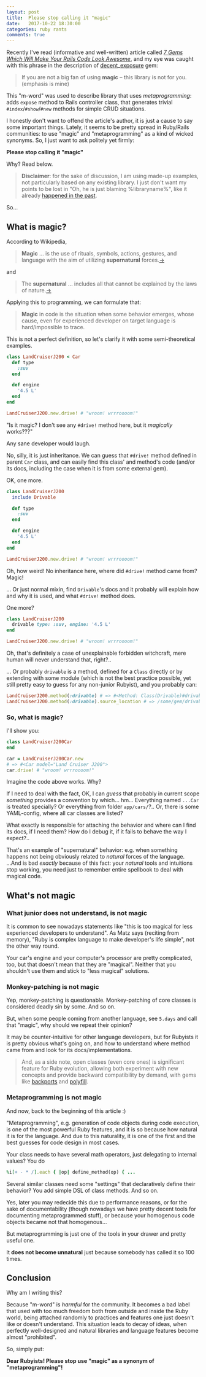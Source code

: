 ```yaml
---
layout: post
title:  Please stop calling it "magic"
date:   2017-10-22 18:30:00
categories: ruby rants
comments: true
---
```


Recently I've read (informative and well-written) article called
[_7 Gems Which Will Make Your Rails Code Look Awesome_](https://blog.rubyroidlabs.com/2017/10/7-gems-rails-code/),
and my eye was caught with this phrase in the description of [decent_exposure](https://github.com/hashrocket/decent_exposure)
gem:

> If you are not a big fan of using **magic** – this library is not for you. (emphasis is mine)

This "m-word" was used to describe library that uses _metaprogramming_: adds `expose` method to
Rails controller class, that generates trivial `#index`/`#show`/`#new` methods for simple CRUD
situations.

I honestly don't want to offend the article's author, it is just a cause to say some important things.
Lately, it seems to be pretty spread in Ruby/Rails communities: to use "magic" and "metaprogramming"
as a kind of wicked synonyms. So, I just want to ask politely yet firmly:

**Please stop calling it "magic"**

Why? Read below.

> **Disclaimer**: for the sake of discussion, I am using made-up examples, not particularly based on
  any existing library. I just don't want my points to be lost in "Oh, he is just blaming %libraryname%",
  like it already [happened in the past](http://zverok.github.io/blog/2016-10-09-minitest.html).

So...

## What is magic?

According to Wikipedia,

> **Magic** ... is the use of rituals, symbols, actions, gestures, and language with the aim of
  utilizing **supernatural** forces.[→](https://en.wikipedia.org/wiki/Magic_%28paranormal%29)

and

> The **supernatural** ... includes all that cannot be explained by the laws of nature.[→](https://en.wikipedia.org/wiki/Supernatural)

Applying this to programming, we can formulate that:

> **Magic** in code is the situation when some behavior emerges, whose cause, even for experienced
  developer on target language is hard/impossible to trace.

This is not a perfect definition, so let's clarify it with some semi-theoretical examples.

```ruby
class LandCruiserJ200 < Car
  def type
    :suv
  end

  def engine
    '4.5 L'
  end
end

LandCruiserJ200.new.drive! # "wroom! wrrroooom!"
```

"Is it magic? I don't see any `#drive!` method here, but it _magically_ works???"

Any sane developer would laugh.

No, silly, it is just inheritance. We can guess that `#drive!` method
defined in parent `Car` class, and can easily find this class' and method's code (and/or its docs,
including the case when it is from some external gem).

OK, one more.

```ruby
class LandCruiserJ200
  include Drivable

  def type
    :suv
  end

  def engine
    '4.5 L'
  end
end

LandCruiserJ200.new.drive! # "wroom! wrrroooom!"
```

Oh, how weird! No inheritance here, where did `#drive!` method came from? Magic!

... Or just normal mixin, find `Drivable`'s docs and it probably will explain how and why it is used,
and what `#drive!` method does.

One more?

```ruby
class LandCruiserJ200
  drivable type: :suv, engine: '4.5 L'
end

LandCruiserJ200.new.drive! # "wroom! wrrroooom!"
```

Oh, that's definitely a case of unexplainable forbidden witchcraft, mere human will never understand
that, right?..

... Or probably `drivable` is a method, defined for a `Class` directly or by extending with some
module (which is not the best practice possible, yet still pretty easy to guess for any non-junior
Rubyist), and you probably can:

```ruby
LandCruiserJ200.method(:drivable) # => #<Method: Class(Drivable)#drivable>
LandCruiserJ200.method(:drivable).source_location # => /some/gem/drivable/lib/drivable.rb:123
```

### So, what is magic?

I'll show you:

```ruby
class LandCruiserJ200Car
end

car = LandCruiserJ200Car.new
# => #<Car model="Land Cruiser J200">
car.drive! # "wroom! wrrroooom!"
```

Imagine the code above works. Why?

If I need to deal with the fact, OK, I can _guess_ that probably
in current scope _something_ provides a convention by which... hm... Everything named `...Car` is
treated specially? Or everything from folder `app/cars/`?.. Or, there is some YAML-config, where all
car classes are listed?

What exactly is responsible for attaching the behavior and where can I find
its docs, if I need them? How do I debug it, if it fails to behave the way I expect?..

That's an example of "supernatural" behavior: e.g. when something happens not being obviously related
to _natural_ forces of the language. ...And is bad _exactly_ because of this fact: your _natural_
tools and intuitions stop working, you need just to remember entire spellbook to deal with magical code.

## What's not magic

### What junior does not understand, is not magic

It is common to see nowadays statements like "this is too magical for less experienced developers to
understand". As Matz says (reciting from memory), "Ruby is complex language to make developer's life
simple", not the other way round.

Your car's engine and your computer's processor are pretty complicated, too, but that doesn't mean
that they are "magical". Neither that you shouldn't use them and stick to "less magical" solutions.

### Monkey-patching is not magic

Yep, monkey-patching is questionable. Monkey-patching of core classes is considered deadly sin by some.
And so on.

But, when some people coming from another language, see `5.days` and call that "magic", why
should we repeat their opinion?

It may be counter-intuitive for other language developers, but for
Rubyists it is pretty obvious what's going on, and how to understand where method came from and look
for its docs/implementations.

> And, as a side note, open classes (even core ones) is significant feature for Ruby evolution,
  allowing both experiment with new concepts and provide backward compatibility by demand, with
  gems like [backports](https://github.com/marcandre/backports) and
  [polyfill](https://github.com/AaronLasseigne/polyfill).

### Metaprogramming is not magic

And now, back to the beginning of this article :)

"Metaprogramming", e.g. generation of code objects during code execution, is one of the most powerful
Ruby features, and it is so because how natural it is for the language. And due to this naturality,
it is one of the first and the best guesses for code design in most cases.

Your class needs to have several math operators, just delegating to internal values? You do

```ruby
%i[+ - * /].each { |op| define_method(op) { ...
```

Several similar classes need some "settings" that declaratively define their behavior? You add simple
DSL of class methods. And so on.

Yes, later you may redecide this due to performance reasons, or for the sake of documentability (though
nowadays we have pretty decent tools for documenting metaprogrammed stuff), or because your homogenous
code objects became not that homogenous...

But metaprogramming is just one of the tools in your drawer and pretty useful one.

It **does not become unnatural** just because somebody has called it so 100 times.

## Conclusion

Why am I writing this?

Because "m-word" is _harmful_ for the community. It becomes a bad label that used
with too much freedom both from outside and inside the Ruby world, being attached randomly to
practices and features one just doesn't like or doesn't understand. This situation leads to decay
of ideas, when perfectly well-designed and natural libraries and language features become almost
"prohibited".

So, simply put:

**Dear Rubyists! Please stop use "magic" as a synonym of "metaprogramming"!**
